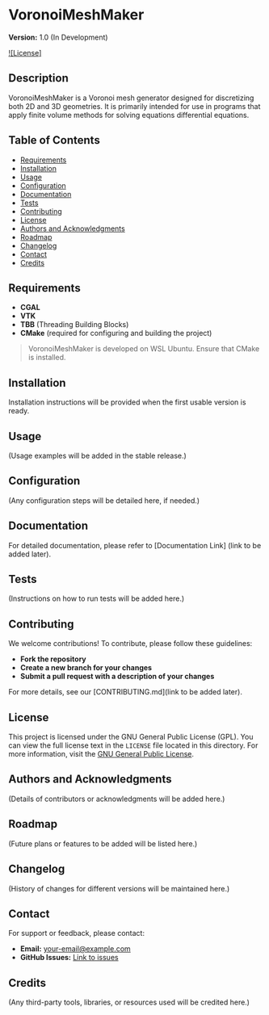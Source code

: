 # VoronoiMeshMaker

**Version:** 1.0 (In Development)

[![License]](https://www.gnu.org/licenses/gpl-3.0.html)

## Description

VoronoiMeshMaker is a Voronoi mesh generator designed for discretizing both 2D and 3D geometries. It is primarily intended for use in programs that apply finite volume methods for solving equations differential equations.

## Table of Contents

- [Requirements](#requirements)
- [Installation](#installation)
- [Usage](#usage)
- [Configuration](#configuration)
- [Documentation](#documentation)
- [Tests](#tests)
- [Contributing](#contributing)
- [License](#license)
- [Authors and Acknowledgments](#authors-and-acknowledgments)
- [Roadmap](#roadmap)
- [Changelog](#changelog)
- [Contact](#contact)
- [Credits](#credits)

## Requirements

- **CGAL**
- **VTK**
- **TBB** (Threading Building Blocks)
- **CMake** (required for configuring and building the project)

> VoronoiMeshMaker is developed on WSL Ubuntu. Ensure that CMake is installed.

## Installation

Installation instructions will be provided when the first usable version is ready.

## Usage

(Usage examples will be added in the stable release.)

## Configuration

(Any configuration steps will be detailed here, if needed.)

## Documentation

For detailed documentation, please refer to [Documentation Link] (link to be added later).

## Tests

(Instructions on how to run tests will be added here.)

## Contributing

We welcome contributions! To contribute, please follow these guidelines:
- **Fork the repository**
- **Create a new branch for your changes**
- **Submit a pull request with a description of your changes**

For more details, see our [CONTRIBUTING.md](link to be added later).

## License

This project is licensed under the GNU General Public License (GPL). You can view the full license text in the `LICENSE` file located in this directory. For more information, visit the [GNU General Public License](https://www.gnu.org/licenses/gpl-3.0.html).

## Authors and Acknowledgments

(Details of contributors or acknowledgments will be added here.)

## Roadmap

(Future plans or features to be added will be listed here.)

## Changelog

(History of changes for different versions will be maintained here.)

## Contact

For support or feedback, please contact:
- **Email:** [your-email@example.com](mailto:voronoimeshmaker@gmail.com)
- **GitHub Issues:** [Link to issues](https://github.com/voronoimeshmaker/voronoimeshmaker.git)

## Credits

(Any third-party tools, libraries, or resources used will be credited here.)
